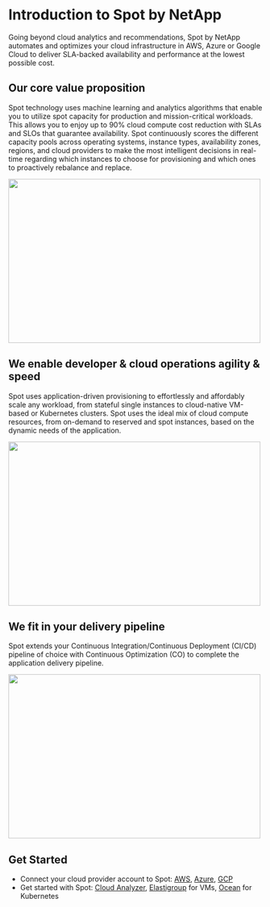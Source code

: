 # Introduction to Spot by NetApp

Going beyond cloud analytics and recommendations, Spot by NetApp automates and optimizes your cloud infrastructure in AWS, Azure or Google Cloud to deliver SLA-backed availability and performance at the lowest possible cost.

## Our core value proposition

Spot technology uses machine learning and analytics algorithms that enable you to utilize spot capacity for production and mission-critical workloads. This allows you to enjoy up to 90% cloud compute cost reduction with SLAs and SLOs that guarantee availability. Spot continuously scores the different capacity pools across operating systems, instance types, availability zones, regions, and cloud providers to make the most intelligent decisions in real-time regarding which instances to choose for provisioning and which ones to proactively rebalance and replace.

<img src="/connect-your-cloud-provider/_media/introduction-to-spot-01.png" width="500" height="326" />

## We enable developer & cloud operations agility & speed

Spot uses application-driven provisioning to effortlessly and affordably scale any workload, from stateful single instances to cloud-native VM-based or Kubernetes clusters. Spot uses the ideal mix of cloud compute resources, from on-demand to reserved and spot instances, based on the dynamic needs of the application.

<img src="/connect-your-cloud-provider/_media/introduction-to-spot-02a.png" width="500" height="326" />

## We fit in your delivery pipeline​

Spot extends your Continuous Integration/Continuous Deployment (CI/CD) pipeline of choice with Continuous Optimization (CO) to complete the application delivery pipeline.

<img src="/connect-your-cloud-provider/_media/introduction-to-spot-03a.png" width="500" height="326" />

## Get Started
* Connect your cloud provider account to Spot: [AWS](connect-your-cloud-provider/aws-account.md), [Azure](connect-your-cloud-provider/azure-account.md), [GCP](connect-your-cloud-provider/gcp-project.md)
* Get started with Spot: [Cloud Analyzer](/cloud-analyzer/), [Elastigroup](/elastigroup/) for VMs, [Ocean](/ocean/) for Kubernetes
